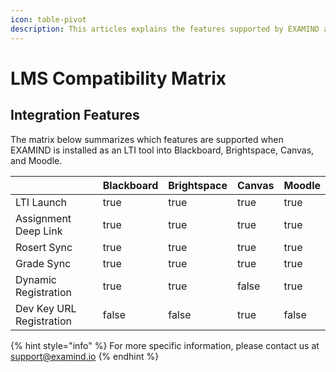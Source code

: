 ```yaml
---
icon: table-pivot
description: This articles explains the features supported by EXAMIND as an LTI tool.
---
```


# LMS Compatibility Matrix

## Integration Features

The matrix below summarizes which features are supported when EXAMIND is installed as an LTI tool into Blackboard, Brightspace, Canvas, and Moodle.

<table><thead><tr><th width="245"></th><th data-type="checkbox">Blackboard</th><th data-type="checkbox">Brightspace</th><th data-type="checkbox">Canvas</th><th data-type="checkbox">Moodle</th></tr></thead><tbody><tr><td>LTI Launch</td><td>true</td><td>true</td><td>true</td><td>true</td></tr><tr><td>Assignment Deep Link</td><td>true</td><td>true</td><td>true</td><td>true</td></tr><tr><td>Rosert Sync</td><td>true</td><td>true</td><td>true</td><td>true</td></tr><tr><td>Grade Sync</td><td>true</td><td>true</td><td>true</td><td>true</td></tr><tr><td>Dynamic Registration</td><td>true</td><td>true</td><td>false</td><td>true</td></tr><tr><td>Dev Key URL Registration</td><td>false</td><td>false</td><td>true</td><td>false</td></tr></tbody></table>

{% hint style="info" %}
For more specific information, please contact us at [support@examind.io](mailto:support@examind.io)
{% endhint %}

